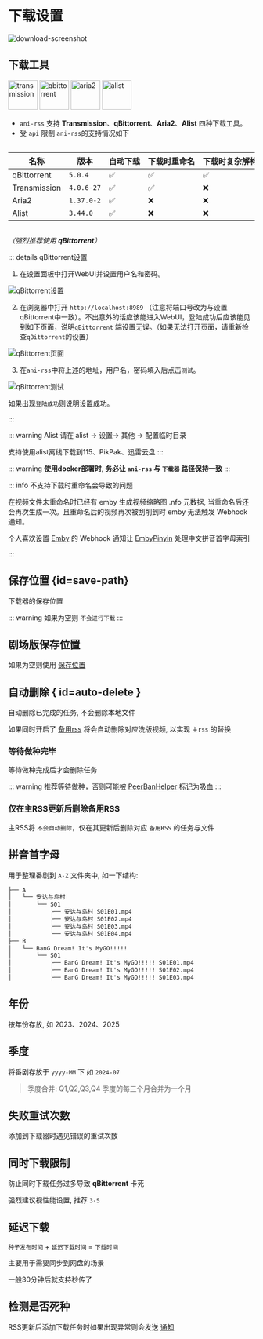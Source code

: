 # 下载设置

<img src="/screenshot/73147386fca70f09e22aadac950f93a1-download-screenshot.webp" alt="download-screenshot" id="download-screenshot">

## 下载工具

<div>
<img src="/image/tr.webp" alt="transmission" width="60">
<img src="/image/qb.webp" alt="qbittorrent" width="60">
<img src="/image/aria2.webp" alt="aria2" width="60">
<img src="/image/alist.svg" alt="alist" width="60">
</div>

- `ani-rss` 支持 **Transmission**、**qBittorrent**、**Aria2**、**Alist** 四种下载工具。
- 受 `api` 限制 `ani-rss`的支持情况如下

<div style="overflow-x: auto;">
<div style="width: 1200px;">

| 名称           | 版本         | 自动下载 | 下载时重命名 | 下载时复杂解构重命名 | 下载完成后重命名 | 做种时修改下载位置 | 下载完成通知 | AList自动上传 |
|--------------|------------|------|--------|------------|----------|-----------|--------|-----------|
| qBittorrent  | `5.0.4`    | ✅    | ✅      | ✅          | ✅        | ✅         | ✅      | ✅         |
| Transmission | `4.0.6-27` | ✅    | ✅      | ❌          | ✅        | ✅         | ✅      | ✅         |
| Aria2        | `1.37.0-2` | ✅    | ❌      | ❌          | ✅        | ❌         | ❌      | ❌         |
| Alist        | `3.44.0`   | ✅    | ❌      | ❌          | ✅        | ❌         | ✅      | ❌         |

</div>
</div>

*（强烈推荐使用 **qBittorrent**）*

::: details qBittorrent设置

1. 在设置面板中打开WebUI并设置用户名和密码。

![qBittorrent设置](/image/qBittorrent_settings.webp)

2. 在浏览器中打开 `http://localhost:8989`
   （注意将端口号改为与设置qBittorrent中一致）。不出意外的话应该能进入WebUI，登陆成功后应该能见到如下页面，说明`qBittorrent`
   端设置无误。（如果无法打开页面，请重新检查`qBittorrent`的设置）

![qBittorrent页面](/image/qBittorrent_WebUI.webp)

3. 在`ani-rss`中将上述的地址，用户名，密码填入后点击`测试`。

![qBittorrent测试](/image/qBittorrent_test.webp)

如果出现`登陆成功`则说明设置成功。

:::

::: warning Alist
请在 alist -> 设置-> 其他 -> 配置临时目录

支持使用alist离线下载到115、PikPak、迅雷云盘
:::

::: warning
**使用docker部署时, 务必让 `ani-rss` 与 `下载器` 路径保持一致**
:::

::: info 不支持下载时重命名会导致的问题

在视频文件未重命名时已经有 emby 生成视频缩略图 .nfo 元数据,
当重命名后还会再次生成一次。且重命名后的视频再次被刮削到时 emby 无法触发 Webhook 通知。

个人喜欢设置 [Emby](https://emby.media/) 的 Webhook 通知让 [EmbyPinyin](https://github.com/wushuo894/EmbyPinyin)
处理中文拼音首字母索引

:::

## 保存位置 {id=save-path}

下载器的保存位置

::: warning
如果为空则 `不会进行下载`
:::

## 剧场版保存位置

如果为空则使用 [保存位置](#save-path)

## 自动删除 { id=auto-delete }

自动删除已完成的任务, 不会删除本地文件

如果同时开启了 [备用rss](/config/basic/rss#back-rss) 将会自动删除对应洗版视频, 以实现 `主rss` 的替换

### 等待做种完毕

等待做种完成后才会删除任务

::: warning
推荐等待做种，否则可能被 [PeerBanHelper](https://github.com/PBH-BTN/PeerBanHelper) 标记为吸血
:::

### 仅在主RSS更新后删除备用RSS

主RSS将 `不会自动删除`，仅在其更新后删除对应 `备用RSS` 的任务与文件

## 拼音首字母

用于整理番剧到 `A-Z` 文件夹中, 如一下结构:

```txt
├── A
│   └── 安达与岛村
│       └── S01
│           ├── 安达与岛村 S01E01.mp4
│           ├── 安达与岛村 S01E02.mp4
│           ├── 安达与岛村 S01E03.mp4
│           └── 安达与岛村 S01E04.mp4
├── B
│   └── BanG Dream! It's MyGO!!!!!
│       └── S01
│           ├── BanG Dream! It's MyGO!!!!! S01E01.mp4
│           ├── BanG Dream! It's MyGO!!!!! S01E02.mp4
│           ├── BanG Dream! It's MyGO!!!!! S01E03.mp4
```

## 年份

按年份存放, 如 2023、2024、2025

## 季度

将番剧存放于 `yyyy-MM` 下 如 `2024-07`

> 季度合并: Q1,Q2,Q3,Q4 季度的每三个月合并为一个月

## 失败重试次数

添加到下载器时遇见错误的重试次数

## 同时下载限制

防止同时下载任务过多导致 **qBittorrent** 卡死

强烈建议视性能设置, 推荐 `3-5`

## 延迟下载

`种子发布时间` + `延迟下载时间` = `下载时间`

主要用于需要同步到网盘的场景

一般30分钟后就支持秒传了

## 检测是否死种

RSS更新后添加下载任务时如果出现异常则会发送 [通知](/config/message)
